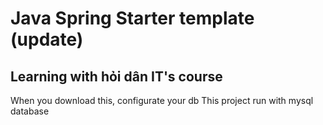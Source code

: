 # Java Spring Starter template (update)


## Learning with hỏi dân IT's course
When you download this, configurate your db
This project run with mysql database


